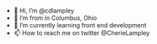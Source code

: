 - 👋 Hi, I’m @cdlampley
- 👀 I’m from in Columbus, Ohio
- 🌱 I’m currently learning front end development
- 📫 How to reach me on twitter @CherieLampley

<!---
cdlampley/cdlampley is a ✨ special ✨ repository because its `README.md` (this file) appears on your GitHub profile.
You can click the Preview link to take a look at your changes.
--->
